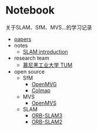 # Notebook

关于SLAM、SfM、MVS...的学习记录

- [papers](./papers)
- notes
  - [SLAM introduction](./notes/SLAM_introduction.md)
- research team
  - [慕尼黑工业大学 TUM](https://vision.in.tum.de/research/vslam)
- open source
  - SfM
    - [OpenMVG](https://github.com/openMVG/openMVG)
    - [Colmap](https://github.com/colmap/colmap)
  - MVS
    - [OpenMVS](https://github.com/cdcseacave/openMVS)
  - SLAM
    - [ORB-SLAM3](https://github.com/UZ-SLAMLab/ORB_SLAM3)
    - [ORB-SLAM2](https://github.com/raulmur/ORB_SLAM2)
    
